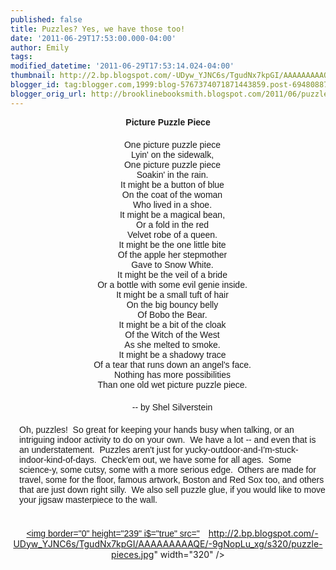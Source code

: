 ```yaml
---
published: false
title: Puzzles? Yes, we have those too!
date: '2011-06-29T17:53:00.000-04:00'
author: Emily
tags: 
modified_datetime: '2011-06-29T17:53:14.024-04:00'
thumbnail: http://2.bp.blogspot.com/-UDyw_YJNC6s/TgudNx7kpGI/AAAAAAAAAQE/-9gNopLu_xg/s72-c/puzzle-pieces.jpg
blogger_id: tag:blogger.com,1999:blog-5767374071871443859.post-6948088769838290334
blogger_orig_url: http://brooklinebooksmith.blogspot.com/2011/06/puzzles-yes-we-have-those-too.html
---
```


<span style="font-family: Arial, Helvetica, sans-serif;"> </span><div style="text-align: center;"><span style="font-family: Arial, Helvetica, sans-serif;"><strong>Picture Puzzle Piece</strong></span></div><div style="font-family: Arial; padding-left: 14px; padding-top: 20px; text-align: center;"><span style="font-family: Arial, Helvetica, sans-serif;">One picture puzzle piece<br />Lyin' on the sidewalk,<br />One picture puzzle piece<br />Soakin' in the rain.<br />It might be a button of blue<br />On the coat of the woman<br />Who lived in a shoe.<br />It might be a magical bean,<br />Or a fold in the red<br />Velvet robe of a queen.<br />It might be the one little bite<br />Of the apple her stepmother<br />Gave to Snow White.<br />It might be the veil of a bride<br />Or a bottle with some evil genie inside.<br />It might be a small tuft of hair<br />On the big bouncy belly<br />Of Bobo the Bear.<br />It might be a bit of the cloak<br />Of the Witch of the West<br />As she melted to smoke.<br />It might be a shadowy trace<br />Of a tear that runs down an angel's face.<br />Nothing has more possibilities<br />Than one old wet picture puzzle piece. </span></div><div style="font-family: Arial; padding-left: 14px; padding-top: 20px; text-align: center;"><span style="font-family: Arial, Helvetica, sans-serif;">-- by Shel Silverstein</span></div><div style="padding-left: 14px; padding-top: 20px; text-align: left;"><span style="font-family: Arial, Helvetica, sans-serif;">Oh, puzzles!&nbsp; So great for keeping your hands busy when talking, or an intriguing indoor activity to do on your own.&nbsp; We have a lot -- and even that is an understatement.&nbsp; Puzzles aren't just for yucky-outdoor-and-I'm-stuck-indoor-kind-of-days.&nbsp; Check'em out, we have some for all ages.&nbsp; Some science-y, some cutsy, some with a more serious edge.&nbsp; Others are made for travel, some for the floor, famous artwork, Boston and&nbsp;Red Sox too,&nbsp;and others that are just down right silly.&nbsp; We also sell puzzle glue, if you would like to move your jigsaw&nbsp;masterpiece&nbsp;to the wall.</span></div><div style="padding-left: 14px; padding-top: 20px; text-align: left;"><span style="font-family: Arial, Helvetica, sans-serif;"></span>&nbsp;</div><div class="separator" style="clear: both; text-align: center;"><a href="http://2.bp.blogspot.com/-UDyw_YJNC6s/TgudNx7kpGI/AAAAAAAAAQE/-9gNopLu_xg/s1600/puzzle-pieces.jpg" imageanchor="1" style="margin-left: 1em; margin-right: 1em;"><span style="font-family: Arial, Helvetica, sans-serif;"><img border="0" height="239" i$="true" src="http://2.bp.blogspot.com/-UDyw_YJNC6s/TgudNx7kpGI/AAAAAAAAAQE/-9gNopLu_xg/s320/puzzle-pieces.jpg" width="320" /></span></a></div><div style="padding-left: 14px; padding-top: 20px; text-align: left;"><span style="font-family: Arial, Helvetica, sans-serif;"><!-- AddThis Button BEGIN --></span></div>